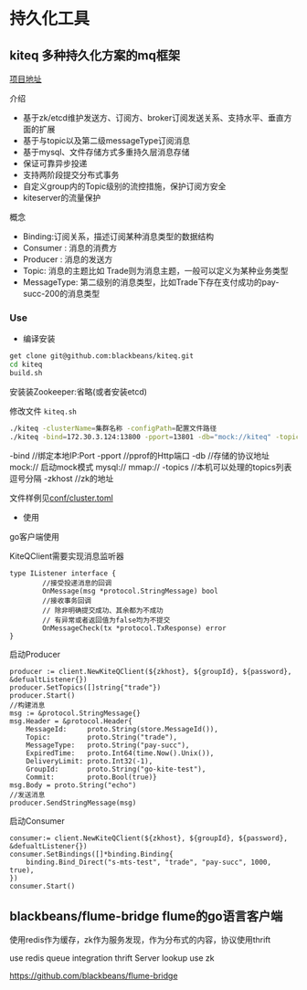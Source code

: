 # 持久化工具

## kiteq 多种持久化方案的mq框架

[项目地址](https://github.com/blackbeans/kiteq)

介绍

- 基于zk/etcd维护发送方、订阅方、broker订阅发送关系、支持水平、垂直方面的扩展
- 基于与topic以及第二级messageType订阅消息
- 基于mysql、文件存储方式多重持久层消息存储
- 保证可靠异步投递
- 支持两阶段提交分布式事务
- 自定义group内的Topic级别的流控措施，保护订阅方安全
- kiteserver的流量保护

概念

- Binding:订阅关系，描述订阅某种消息类型的数据结构
- Consumer : 消息的消费方
- Producer : 消息的发送方
- Topic: 消息的主题比如 Trade则为消息主题，一般可以定义为某种业务类型
- MessageType: 第二级别的消息类型，比如Trade下存在支付成功的pay-succ-200的消息类型

### Use

- 编译安装

```sh
get clone git@github.com:blackbeans/kiteq.git
cd kiteq
build.sh
```

安装装Zookeeper:省略(或者安装etcd)

修改文件 `kiteq.sh`

```sh
./kiteq -clusterName=集群名称 -configPath=配置文件路径
./kiteq -bind=172.30.3.124:13800 -pport=13801 -db="mock://kiteq" -topics=trade,feed -zkhost=localhost:2181
```

-bind  //绑定本地IP:Port
-pport //pprof的Http端口
-db //存储的协议地址  mock:// 启动mock模式 mysql:// mmap://
-topics //本机可以处理的topics列表逗号分隔
-zkhost //zk的地址

文件样例见[conf/cluster.toml](https://raw.githubusercontent.com/blackbeans/kiteq/master/conf/cluster.toml)

- 使用

go客户端使用

KiteQClient需要实现消息监听器

```golang
type IListener interface {
        //接受投递消息的回调
        OnMessage(msg *protocol.StringMessage) bool
        //接收事务回调
        // 除非明确提交成功、其余都为不成功
        // 有异常或者返回值为false均为不提交
        OnMessageCheck(tx *protocol.TxResponse) error
}
```

启动Producer

```golang
producer := client.NewKiteQClient(${zkhost}, ${groupId}, ${password}, &defualtListener{})
producer.SetTopics([]string{"trade"})
producer.Start()
//构建消息
msg := &protocol.StringMessage{}
msg.Header = &protocol.Header{
    MessageId:     proto.String(store.MessageId()),
    Topic:         proto.String("trade"),
    MessageType:   proto.String("pay-succ"),
    ExpiredTime:   proto.Int64(time.Now().Unix()),
    DeliveryLimit: proto.Int32(-1),
    GroupId:       proto.String("go-kite-test"),
    Commit:        proto.Bool(true)}
msg.Body = proto.String("echo")
//发送消息
producer.SendStringMessage(msg)
```


启动Consumer

```golang
consumer:= client.NewKiteQClient(${zkhost}, ${groupId}, ${password}, &defualtListener{})
consumer.SetBindings([]*binding.Binding{
    binding.Bind_Direct("s-mts-test", "trade", "pay-succ", 1000, true),
})
consumer.Start()
```

## blackbeans/flume-bridge flume的go语言客户端

使用redis作为缓存，zk作为服务发现，作为分布式的内容，协议使用thrift

use redis queue integration thrift
Server lookup use zk

https://github.com/blackbeans/flume-bridge
